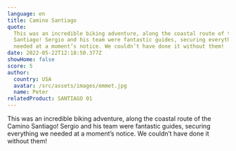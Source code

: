 ```yaml
---
language: en
title: Camino Santiago
quote:
  This was an incredible biking adventure, along the coastal route of the Camino
  Santiago! Sergio and his team were fantastic guides, securing everything we
  needed at a moment’s notice. We couldn’t have done it without them!
date: 2022-05-22T12:18:50.377Z
showHome: false
score: 5
author:
  country: USA
  avatar: /src/assets/images/emmet.jpg
  name: Peter
relatedProduct: SANTIAGO 01
---
```


This was an incredible biking adventure, along the coastal route of the Camino
Santiago! Sergio and his team were fantastic guides, securing everything we
needed at a moment’s notice. We couldn’t have done it without them!
